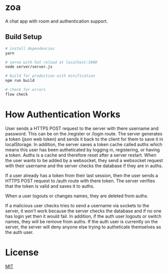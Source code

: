 # zoa

A chat app with room and authentication support.

## Build Setup

``` bash
# install dependencies
yarn

# serve with hot reload at localhost:3000
node server/server.js

# build for production with minification
npm run build

# check for errors
flow check
```

# How Authentication Works

User sends a HTTPS POST request to the server with there username and password.
This can be on the /register or /login route. The server generates a token
(json web token) and sends it back to the client for them to save it in
localStorage. In addition, the server saves a token cache called auths which
means this user has been autheticated by logging in, registering, or having
a token. Auths is a cache and therefore reset after a server restart. When
the user wants to be added by a websocket, they send a websocket request with
their username and the server checks the database if they are in auths.

If a user already has a token from their last session, then the user sends a
HTTPS POST request to /auth route with there token. The server verifies that
the token is valid and saves it to auths.

When a user logouts or changes names, they are deleted from auths.

If a malicious user checks tries to send a username via sockets to the server,
it won't work because the server checks the database and if no one has login
yet then it would fail. In addition, if the auth user logouts or switch names,
they will be remove from auths. If the auth user is currently on the server, the
server will deny anyone else trying to autheticate themselves as the auth user.

# License

[MIT](LICENSE)
